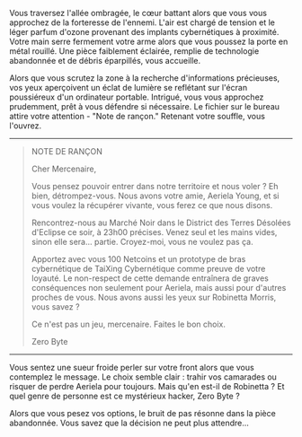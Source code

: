 Vous traversez l'allée ombragée, le cœur battant alors que vous vous approchez de la forteresse de l'ennemi. L'air est chargé de tension et le léger parfum d'ozone provenant des implants cybernétiques à proximité. Votre main serre fermement votre arme alors que vous poussez la porte en métal rouillé. Une pièce faiblement éclairée, remplie de technologie abandonnée et de débris éparpillés, vous accueille.

Alors que vous scrutez la zone à la recherche d'informations précieuses, vos yeux aperçoivent un éclat de lumière se reflétant sur l'écran poussiéreux d'un ordinateur portable. Intrigué, vous vous approchez prudemment, prêt à vous défendre si nécessaire. Le fichier sur le bureau attire votre attention - "Note de rançon." Retenant votre souffle, vous l'ouvrez.

---

> NOTE DE RANÇON
>
> Cher Mercenaire,
>
> Vous pensez pouvoir entrer dans notre territoire et nous voler ? Eh bien, détrompez-vous. Nous avons votre amie, Aeriela Young, et si vous voulez la récupérer vivante, vous ferez ce que nous disons.
>
> Rencontrez-nous au Marché Noir dans le District des Terres Désolées d'Eclipse ce soir, à 23h00 précises. Venez seul et les mains vides, sinon elle sera... partie. Croyez-moi, vous ne voulez pas ça.
>
> Apportez avec vous 100 Netcoins et un prototype de bras cybernétique de TaiXing Cybernétique comme preuve de votre loyauté. Le non-respect de cette demande entraînera de graves conséquences non seulement pour Aeriela, mais aussi pour d'autres proches de vous. Nous avons aussi les yeux sur Robinetta Morris, vous savez ?
>
> Ce n'est pas un jeu, mercenaire. Faites le bon choix.
>
> Zero Byte

---

Vous sentez une sueur froide perler sur votre front alors que vous contemplez le message. Le choix semble clair : trahir vos camarades ou risquer de perdre Aeriela pour toujours. Mais qu'en est-il de Robinetta ? Et quel genre de personne est ce mystérieux hacker, Zero Byte ?

Alors que vous pesez vos options, le bruit de pas résonne dans la pièce abandonnée. Vous savez que la décision ne peut plus attendre...

